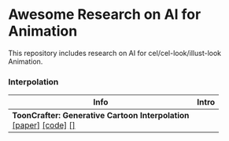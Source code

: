 # Awesome Research on AI for Animation

 This repository includes research on AI for cel/cel-look/illust-look Animation.

### Interpolation
|Info|Intro|
|-|-|
|**ToonCrafter: Generative Cartoon Interpolation**<br>[[paper]](https://arxiv.org/abs/2405.17933) [[code]](https://github.com/ToonCrafter/ToonCrafter) [[]]()||